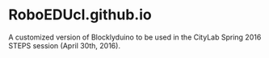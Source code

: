 # RoboEDUcl.github.io
A customized version of Blocklyduino to be used in the CityLab Spring 2016 STEPS session (April 30th, 2016).
